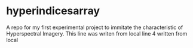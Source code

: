 # hyperindicesarray
A repo for my first experimental project to immitate the characteristic of Hyperspectral Imagery.
This line was writen from local
line 4 written from local